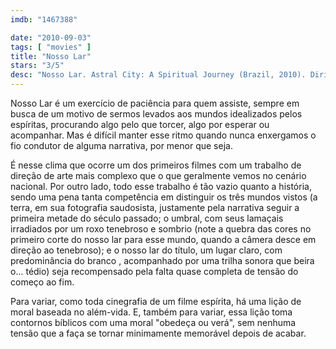 ```yaml
---
imdb: "1467388"

date: "2010-09-03"
tags: [ "movies" ]
title: "Nosso Lar"
stars: "3/5"
desc: "Nosso Lar. Astral City: A Spiritual Journey (Brazil, 2010). Dirigido por Wagner de Assis. Escrito por Wagner de Assis, Laura Malin. Com Renato Prieto, Fernando Alves Pinto, Rosanne Mulholland, Inez Viana, Rodrigo dos Santos, Werner Schünemann, Clemente Viscaíno, Ana Rosa, Othon Bastos."
---
```

Nosso Lar é um exercício de paciência para quem assiste, sempre em busca de um motivo de sermos levados aos mundos idealizados pelos espíritas, procurando algo pelo que torcer, algo por esperar ou acompanhar. Mas é difícil manter esse ritmo quando nunca enxergamos o fio condutor de alguma narrativa, por menor que seja.

É nesse clima que ocorre um dos primeiros filmes com um trabalho de direção de arte mais complexo que o que geralmente vemos no cenário nacional. Por outro lado, todo esse trabalho é tão vazio quanto a história, sendo uma pena tanta competência em distinguir os três mundos vistos (a terra, em sua fotografia saudosista, justamente pela narrativa seguir a primeira metade do século passado; o umbral, com seus lamaçais irradiados por um roxo tenebroso e sombrio (note a quebra das cores no primeiro corte do nosso lar para esse mundo, quando a câmera desce em direção ao tenebroso); e o nosso lar do título, um lugar claro, com predominância do branco , acompanhado por uma trilha sonora que beira o... tédio) seja recompensado pela falta quase completa de tensão do começo ao fim.

Para variar, como toda cinegrafia de um filme espírita, há uma lição de moral baseada no além-vida. E, também para variar, essa lição toma contornos bíblicos com uma moral "obedeça ou verá", sem nenhuma tensão que a faça se tornar minimamente memorável depois de acabar.
